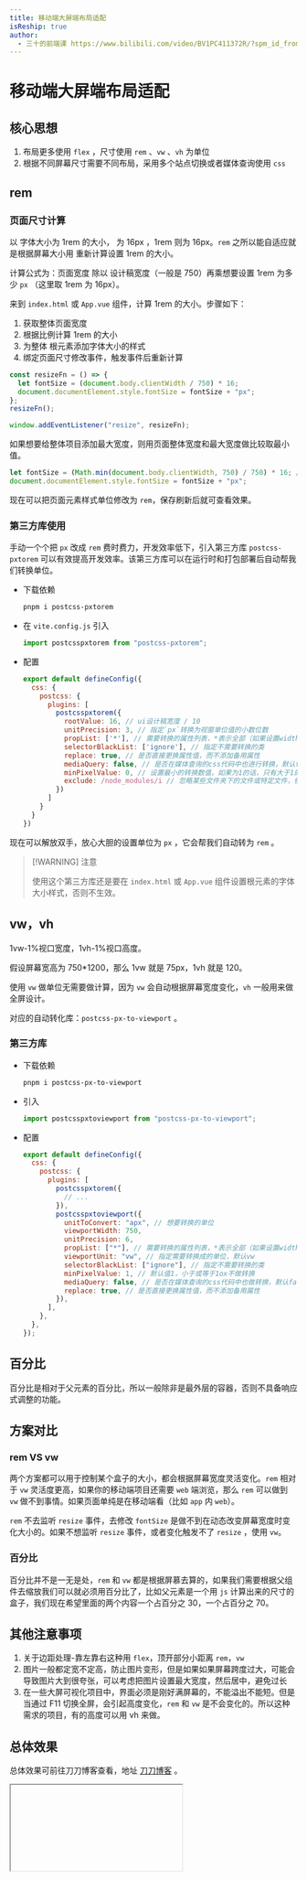 ```yaml
---
title: 移动端大屏端布局适配
isReship: true
author:
  - 三十的前端课 https://www.bilibili.com/video/BV1PC411372R/?spm_id_from=333.1387.search.video_card.click
---
```


# 移动端大屏端布局适配

## 核心思想

1. 布局更多使用 `flex` ，尺寸使用 `rem` 、`vw` 、`vh` 为单位
2. 根据不同屏幕尺寸需要不同布局，采用多个站点切换或者媒体查询使用 `css`

## rem

### 页面尺寸计算

以 <SpecialWords text="HTML" /> 字体大小为 1rem 的大小，<SpecialWords text="HTML" /> 为 16px ，1rem 则为 16px。`rem` 之所以能自适应就是根据屏幕大小用 <SpecialWords text="JavaScript" /> 重新计算设置 1rem 的大小。

计算公式为：页面宽度 除以 设计稿宽度（一般是 750）再乘想要设置 1rem 为多少 `px` （这里取 1rem 为 16px）。

来到 `index.html` 或 `App.vue` 组件，计算 1rem 的大小。步骤如下：

1. 获取整体页面宽度
2. 根据比例计算 1rem 的大小
3. 为整体 <SpecialWords text="HTML" /> 根元素添加字体大小的样式
4. 绑定页面尺寸修改事件，触发事件后重新计算

```js
const resizeFn = () => {
  let fontSize = (document.body.clientWidth / 750) * 16;
  document.documentElement.style.fontSize = fontSize + "px";
};
resizeFn();

window.addEventListener("resize", resizeFn);
```

如果想要给整体项目添加最大宽度，则用页面整体宽度和最大宽度做比较取最小值。

```js
let fontSize = (Math.min(document.body.clientWidth, 750) / 750) * 16; // [!code++]
document.documentElement.style.fontSize = fontSize + "px";
```

现在可以把页面元素样式单位修改为 `rem`，保存刷新后就可查看效果。

### 第三方库使用

手动一个个把 `px` 改成 `rem` 费时费力，开发效率低下，引入第三方库 `postcss-pxtorem` 可以有效提高开发效率。该第三方库可以在运行时和打包部署后自动帮我们转换单位。

- 下载依赖

  ```sh
  pnpm i postcss-pxtorem
  ```

- 在 `vite.config.js` 引入

  ```js
  import postcsspxtorem from "postcss-pxtorem";
  ```

- 配置

  ```js
  export default defineConfig({
    css: {
      postcss: {
        plugins: [
          postcsspxtorem({
            rootValue: 16, // ui设计稿宽度 / 10
            unitPrecision: 3, // 指定`px`转换为视窗单位值的小数位数
            propList: ['*'], // 需要转换的属性列表，*表示全部（如果设置width，则width的值会被转换）
            selectorBlackList: ['ignore'], // 指定不需要转换的类
            replace: true, // 是否直接更换属性值，而不添加备用属性
            mediaQuery: false, // 是否在媒体查询的css代码中也进行转换，默认false
            minPixelValue: 0, // 设置最小的转换数值，如果为1的话，只有大于1的值会被转换
            exclude: /node_modules/i // 忽略某些文件夹下的文件或特定文件，例如 'node_modules' 下的文件
          })
        ]
      }
    }
  })
  ```

现在可以解放双手，放心大胆的设置单位为 `px` ，它会帮我们自动转为 `rem` 。

> [!WARNING] 注意
>
> 使用这个第三方库还是要在 `index.html` 或 `App.vue` 组件设置根元素的字体大小样式，否则不生效。

## vw，vh

1vw-1%视口宽度，1vh-1%视口高度。

假设屏幕宽高为 750\*1200，那么 1vw 就是 75px，1vh 就是 120。

使用 `vw` 做单位无需要做计算，因为 `vw` 会自动根据屏幕宽度变化，`vh` 一般用来做全屏设计。

对应的自动转化库：`postcss-px-to-viewport` 。

### 第三方库

- 下载依赖

  ```sh
  pnpm i postcss-px-to-viewport
  ```

- 引入

  ```js
  import postcsspxtoviewport from "postcss-px-to-viewport";
  ```

- 配置

  ```js
  export default defineConfig({
    css: {
      postcss: {
        plugins: [
          postcsspxtorem({
            // ...
          }),
          postcsspxtoviewport({
            unitToConvert: "apx", // 想要转换的单位
            viewportWidth: 750,
            unitPrecision: 6,
            propList: ["*"], // 需要转换的属性列表，*表示全部（如果设置width，则width的值会被转换）
            viewportUnit: "vw", // 指定需要转换成的单位，默认vw
            selectorBlackList: ["ignore"], // 指定不需要转换的类
            minPixelValue: 1, // 默认值1，小于或等于1ox不做转换
            mediaQuery: false, // 是否在媒体查询的css代码中也做转换，默认false
            replace: true, // 是否直接更换属性值，而不添加备用属性
          }),
        ],
      },
    },
  });
  ```

## 百分比

百分比是相对于父元素的百分比，所以一般除非是最外层的容器，否则不具备响应式调整的功能。

## 方案对比

### rem VS vw

两个方案都可以用于控制某个盒子的大小，都会根据屏幕宽度灵活变化。`rem` 相对于 `vw` 灵活度更高，如果你的移动端项目还需要 `web` 端浏览，那么 `rem` 可以做到 `vw` 做不到事情。如果页面单纯是在移动端看（比如 `app` 内 `web`）。

`rem` 不去监听 `resize` 事件，去修改 `fontSize` 是做不到在动态改变屏幕宽度时变化大小的。如果不想监听 `resize` 事件，或者变化触发不了 `resize` ，使用 `vw`。

### 百分比

百分比并不是一无是处，`rem` 和 `vw` 都是根据屏慕去算的，如果我们需要根据父组件去缩放我们可以就必须用百分比了，比如父元素是一个用 `js` 计算出来的尺寸的盒子，我们现在希望里面的两个内容一个占百分之 30，一个占百分之 70。

## 其他注意事项

1. 关于边距处理-靠左靠右这种用 `flex`，顶开部分小距离 `rem`，`vw`
2. 图片一般都定宽不定高，防止图片变形，但是如果如果屏幕跨度过大，可能会导致图片大到很夸张，可以考虑把图片设置最大宽度，然后居中，避免过长
3. 在一些大屏可视化项目中，界面必须是刚好满屏幕的，不能溢出不能短。但是当通过 F11 切换全屏，会引起高度变化，`rem` 和 `vw` 是不会变化的。所以这种需求的项目，有的高度可以用 vh 来做。

## 总体效果

总体效果可前往刀刀博客查看，地址 [刀刀博客](https://duyidao.github.io/blogweb/) 。

<Iframe url="https://duyidao.github.io/blogweb/#/" />
